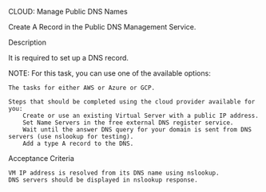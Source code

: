 CLOUD: Manage Public DNS Names

Create A Record in the Public DNS Management Service.

Description

It is required to set up a DNS record.

NOTE: For this task, you can use one of the available options:

    The tasks for either AWS or Azure or GCP.

    Steps that should be completed using the cloud provider available for you:
        Create or use an existing Virtual Server with a public IP address.
        Set Name Servers in the free external DNS register service.
        Wait until the answer DNS query for your domain is sent from DNS servers (use nslookup for testing).
        Add a type A record to the DNS.

Acceptance Criteria

    VM IP address is resolved from its DNS name using nslookup.
    DNS servers should be displayed in nslookup response.